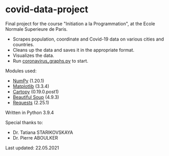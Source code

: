 # covid-data-project
Final project for the course "Initiation a la Programmation", at the Ecole Normale Superieure de Paris.

- Scrapes population, coordinate and Covid-19 data on various cities and countries.
- Cleans up the data and saves it in the appropriate format.
- Visualizes the data.
- Run [coronavirus_graphs.py](/coronavirus_graphs.py) to start.
  
Modules used:
- [NumPy](https://numpy.org/) (1.20.1)
- [Matplotlib](https://matplotlib.org/) (3.3.4)
- [Cartopy](https://scitools.org.uk/cartopy/docs/latest/) (0.19.0.post1)
- [Beautiful Soup](https://www.crummy.com/software/BeautifulSoup/) (4.9.3)
- [Requests](https://docs.python-requests.org/en/master/) (2.25.1)

Written in Python 3.9.4

Special thanks to:
- Dr. Tatiana STARIKOVSKAYA
- Dr. Pierre ABOULKER

Last updated: 22.05.2021